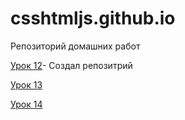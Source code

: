 # csshtmljs.github.io
Репозиторий домашних работ 

[Урок 12](https://csshtmljs.github.io/lesson_12/ "Описание")- Создал репозитрий

[Урок 13](https://csshtmljs.github.io/lesson_13/ "Описание")

[Урок 14](https://csshtmljs.github.io/lesson_14/ "Описание")
